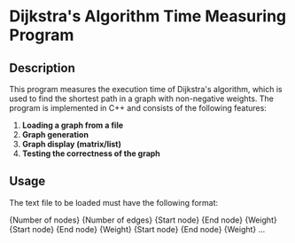 # Dijkstra's Algorithm Time Measuring Program

## Description

This program measures the execution time of Dijkstra's algorithm, which is used to find the shortest path in a graph with non-negative weights. The program is implemented in C++ and consists of the following features:

1. **Loading a graph from a file**
2. **Graph generation**
3. **Graph display (matrix/list)**
4. **Testing the correctness of the graph**

## Usage

The text file to be loaded must have the following format:

{Number of nodes} {Number of edges}
{Start node} {End node} {Weight}
{Start node} {End node} {Weight}
{Start node} {End node} {Weight}
...
